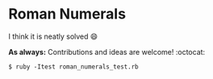 # Roman Numerals

I think it is neatly solved :smile:

__As always:__ Contributions and ideas are welcome! :octocat:

`$ ruby -Itest roman_numerals_test.rb`
